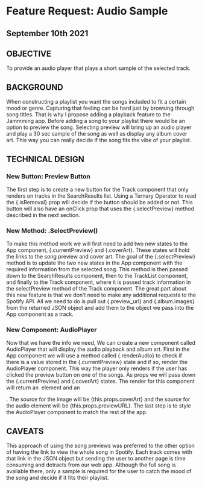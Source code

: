 # Feature Request: Audio Sample

## September 10th 2021

## OBJECTIVE
To provide an audio player that plays a short sample of the selected track.
## BACKGROUND 
When constructing a playlist you want the songs included to fit a certain mood or genre. Capturing that feeling can be hard just by browsing through song titles. That is why I propose adding a playback feature to the Jammming app. Before adding a song to your playlist there would be an option to preview the song. Selecting preview will bring up an audio player and play a 30 sec sample of the song as well as display any album cover art. This way you can really decide if the song fits the vibe of your playlist.
## TECHNICAL DESIGN

### New Button: Preview Button
The first step is to create a new button for the Track component that only renders on tracks in the SearchResults list. Using a Ternary Operator to read the {.isRemoval} prop will decide if the button should be added or not. This button will also have an onClick prop that uses the {.selectPreview} method described in the next section.

### New Method: .SelectPreview()
To make this method work we will first need to add two new states to the App component, {.currentPreview} and {.coverArt}. These states will hold the links to the song preview and cover art. The goal of the {.selectPreview} method is to update the two new states in the App component with the required information from the selected song. This method is then passed down to the SearchResults component, then to the TrackList component, and finally to the Track component, where it is passed track information in the selectPreview method of the Track component. The great part about this new feature is that we don’t need to make any additional requests to the Spotify API. All we need to do is pull out {.preview_url} and {.album.images} from the returned JSON object and add them to the object we pass into the App component as a track.




### New Component: AudioPlayer
Now that we have the info we need, We can create a new component called AudioPlayer that will display the audio playback and album art. First in the App component we will use a method called {.renderAudio} to check if there is a value stored in the {.currentPreview} state and if so, render the AudioPlayer component. This way the player only renders if the user has clicked the preview button on one of the songs. As props we will pass down the {.currentPreview} and {.coverArt} states. The render for this component will return an <image> element and an <audio> element wrapped in a <div>. The source for the image will be {this.props.coverArt} and the source for the audio element will be {this.props.previewURL}. The last step is to style the AudioPlayer component to match the rest of the app.



## CAVEATS
This approach of using the song previews was preferred to the other option of having the link to view the whole song in Spotify. Each track comes with that link in the JSON object but sending the user to another page is time consuming and detracts from our web app. Although the full song is available there, only a sample is required for the user  to catch the mood of the song and decide if it fits their playlist.

